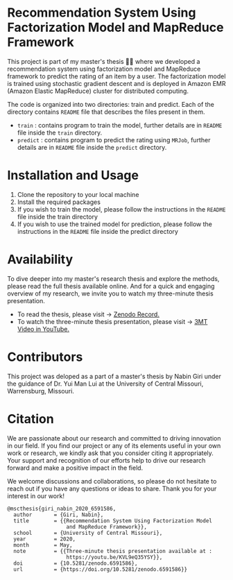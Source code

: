 # Recommendation System Using Factorization Model and MapReduce Framework

This project is part of my master's thesis :man_student: where we developed a recommendation system using factorization model and MapReduce framework to predict the rating of an item by a user. The factorization model is trained using stochastic gradient descent and is deployed in Amazon EMR (Amazon Elastic MapReduce) cluster for distributed computing.

The code is organized into two directories: train and predict. Each of the directory contains ``README`` file that describes the files present in them.

* ``train`` : contains program to train the model, further details are in ``README`` file inside the ``train`` directory.
* ``predict`` : contains program to predict the rating using ``MRJob``, further details are in ``README`` file inside the ``predict`` directory.


# Installation and Usage

1. Clone the repository to your local machine
2. Install the required packages
3. If you wish to train the model, please follow the instructions in the ``README`` file inside the train directory
4. If you wish to use the trained model for prediction, please follow the instructions in the ``README`` file inside the predict directory

# Availability
To dive deeper into my master's research thesis and explore the methods, please read the full thesis available online. And for a quick and engaging overview of my research, we invite you to watch my three-minute thesis presentation.

* To read the thesis, please visit -> [Zenodo Record.](https://doi.org/10.5281/zenodo.6591586) 
* To watch the three-minute thesis presentation, please visit -> [3MT Video in YouTube.](https://youtu.be/KVL9eQ35YSY)

# Contributors
This project was deloped as a part of a master's thesis by Nabin Giri under the guidance of Dr. Yui Man Lui at the University of Central Missouri, Warrensburg, Missouri.

# Citation
We are passionate about our research and committed to driving innovation in our field. If you find our project or any of its elements useful in your own work or research, we kindly ask that you consider citing it appropriately. Your support and recognition of our efforts help to drive our research forward and make a positive impact in the field.

We welcome discussions and collaborations, so please do not hesitate to reach out if you have any questions or ideas to share. Thank you for your interest in our work!

```
@mscthesis{giri_nabin_2020_6591586,
  author       = {Giri, Nabin},
  title        = {{Recommendation System Using Factorization Model 
                   and MapReduce Framework}},
  school       = {University of Central Missouri},
  year         = 2020,
  month        = May,
  note         = {{Three-minute thesis presentation available at : 
                   https://youtu.be/KVL9eQ35YSY}},
  doi          = {10.5281/zenodo.6591586},
  url          = {https://doi.org/10.5281/zenodo.6591586}}
  ```
